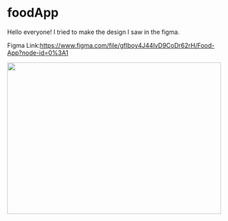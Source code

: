 # foodApp

Hello everyone! I tried to make the design I saw in the figma.

Figma Link:https://www.figma.com/file/gfIboy4J44lvD9CoDr62rH/Food-App?node-id=0%3A1

<img src="https://user-images.githubusercontent.com/63070070/169053199-2d204376-ac13-419c-a895-57153093fbcd.jpg" height="350px" width="495px" /> 
 

